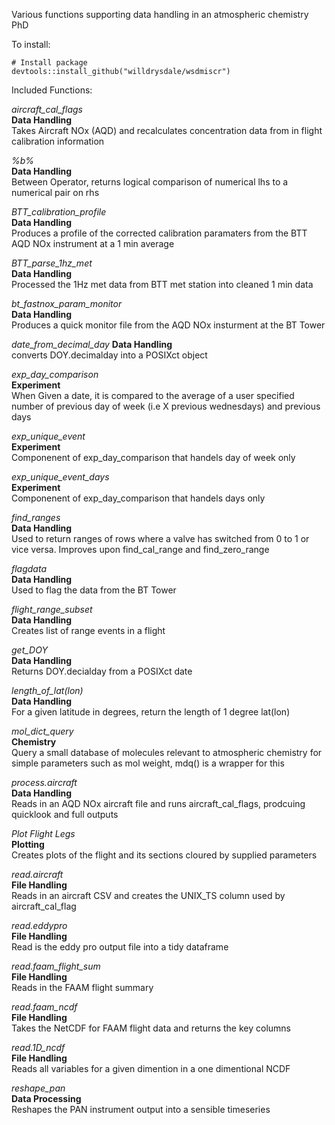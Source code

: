 Various functions supporting data handling in an atmospheric chemistry PhD

To install: 

```
# Install package
devtools::install_github("willdrysdale/wsdmiscr")
```

Included Functions:

*aircraft_cal_flags*  
**Data Handling**  
Takes Aircraft NOx (AQD) and recalculates concentration data from in flight calibration information  

*%b%*  
**Data Handling**  
Between Operator, returns logical comparison of numerical lhs to a numerical pair on rhs 

*BTT_calibration_profile*  
**Data Handling**  
Produces a profile of the corrected calibration paramaters from the BTT AQD NOx instrument at a 1 min average  

*BTT_parse_1hz_met*  
**Data Handling**  
Processed the 1Hz met data from BTT met station into cleaned 1 min data  

*bt_fastnox_param_monitor*  
**Data Handling**  
Produces a quick monitor file from the AQD NOx insturment at the BT Tower  

*date_from_decimal_day*
**Data Handling**  
converts DOY.decimalday into a POSIXct object  

*exp_day_comparison*  
**Experiment**  
When Given a date, it is compared to the average of a user specified number of previous day of week (i.e X previous wednesdays) and previous days  

*exp_unique_event*  
**Experiment**  
Componenent of exp_day_comparison that handels day of week only  

*exp_unique_event_days*  
**Experiment**  
Componenent of exp_day_comparison that handels days only  

*find_ranges*  
**Data Handling**  
Used to return ranges of rows where a valve has switched from 0 to 1 or vice versa. Improves upon find_cal_range and find_zero_range  

*flagdata*  
**Data Handling**  
Used to flag the data from the BT Tower  

*flight_range_subset*  
**Data Handling**  
Creates list of range events in a flight  

*get_DOY*  
**Data Handling**  
Returns DOY.decialday from a POSIXct date  

*length_of_lat(lon)*  
**Data Handling**  
For a given latitude in degrees, return the length of 1 degree lat(lon)  

*mol_dict_query*  
**Chemistry**  
Query a small database of molecules relevant to atmospheric chemistry for simple parameters such as mol weight, mdq() is a wrapper for this  

*process.aircraft*  
**Data Handling**  
Reads in an AQD NOx aircraft file and runs aircraft_cal_flags, prodcuing quicklook and full outputs  

*Plot Flight Legs*  
**Plotting**  
Creates plots of the flight and its sections cloured by supplied parameters  

*read.aircraft*  
**File Handling**  
Reads in an aircraft CSV and creates the UNIX_TS column used by aircraft_cal_flag  

*read.eddypro*  
**File Handling**  
Read is the eddy pro output file into a tidy dataframe  

*read.faam_flight_sum*  
**File Handling**  
Reads in the FAAM flight summary  

*read.faam_ncdf*  
**File Handling**  
Takes the NetCDF for FAAM flight data and returns the key columns  

*read.1D_ncdf*  
**File Handling**  
Reads all variables for a given dimention in a one dimentional NCDF    

*reshape_pan*  
**Data Processing**  
Reshapes the PAN instrument output into a sensible timeseries

